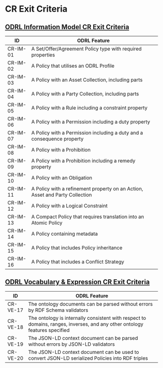 # CR Exit Criteria

## [ODRL Information Model CR Exit Criteria](https://www.w3.org/TR/2017/CR-odrl-model-20170926/#cr-exit)

| ID | ODRL Feature |
| ---- | ---- |
| CR-IM-01 | A Set/Offer/Agreement Policy type with required properties |
| CR-IM-02 | A Policy that utilises an ODRL Profile |
| CR-IM-03 | A Policy with an Asset Collection, including parts |
| CR-IM-04 | A Policy with a Party Collection, including parts |
| CR-IM-05 | A Policy with a Rule including a constraint property |
| CR-IM-06 | A Policy with a Permission including a duty property |
| CR-IM-07 | A Policy with a Permission including a duty and a consequence property |
| CR-IM-08 | A Policy with a Prohibition |
| CR-IM-09 | A Policy with a Prohibition including a remedy property |
| CR-IM-10 | A Policy with an Obligation |
| CR-IM-11 | A Policy with a refinement property on an Action, Asset and Party Collection |
| CR-IM-12 | A Policy with a Logical Constraint |
| CR-IM-13 | A Compact Policy that requires translation into an Atomic Policy |
| CR-IM-14 | A Policy containing metadata |
| CR-IM-15 | A Policy that includes Policy inheritance |
| CR-IM-16 | A Policy that includes a Conflict Strategy |

   
## [ODRL Vocabulary & Expression CR Exit Criteria](https://www.w3.org/TR/2017/CR-odrl-vocab-20170926/#cr-exit)

| ID | ODRL Feature |
| ---- | ---- |
| CR-VE-17 | The ontology documents can be parsed without errors by RDF Schema validators |
| CR-VE-18 | The ontology is internally consistent with respect to domains, ranges, inverses, and any other ontology features specified |
| CR-VE-19 | The JSON-LD context document can be parsed without errors by JSON-LD validators |
| CR-VE-20 | The JSON-LD context document can be used to convert JSON-LD serialized Policies into RDF triples |